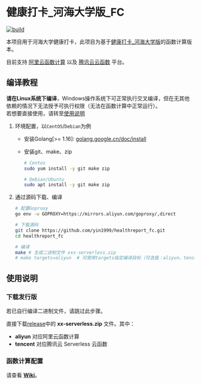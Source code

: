 # 健康打卡_河海大学版_FC

[![build](https://github.com/yin1999/healthreport_fc/actions/workflows/Build.yml/badge.svg)](https://github.com/yin1999/healthreport_fc/actions/workflows/Build.yml)

本项目用于河海大学健康打卡，此项目为基于[健康打卡_河海大学版](https://github.com/yin1999/healthreport)的函数计算版本。  

目前支持 [阿里云函数计算](https://www.aliyun.com/product/fc) 以及 [腾讯云云函数](https://cloud.tencent.com/product/sls) 平台。

## 编译教程

**请在Linux系统下编译**，Windows操作系统下可正常执行交叉编译，但在无其他依赖的情况下无法授予可执行权限（无法在函数计算中正常运行）。  
若想要直接使用，请转至[使用说明](#使用说明)

1. 环境配置，以`CentOS`/`Debian`为例

    - 安装Golang[>= 1.16]: [golang.google.cn/doc/install](https://golang.google.cn/doc/install)

    - 安装git、make、zip

       ```bash
       # Centos
       sudo yum install -y git make zip

       # Debian/Ubuntu
       sudo apt install -y git make zip
       ```

2. 通过源码下载、编译

    ```bash
    # 配置Goproxy
    go env -w GOPROXY=https://mirrors.aliyun.com/goproxy/,direct

    # 下载源码
    git clone https://github.com/yin1999/healthreport_fc.git
    cd healthreport_fc
    
    # 编译
    make # 生成二进制文件 xxx-serverless.zip
    # make targets=aliyun  # 可使用targets指定编译目标（可选值：aliyun、tencent）
    ```

## 使用说明

### 下载发行版

若已自行编译二进制文件，请跳过此步骤。

直接下载[release](https://github.com/yin1999/healthreport_fc/releases/latest)中的 **xx-serverless.zip** 文件。其中：

- **aliyun** 对应阿里云函数计算
- **tencent** 对应腾讯云 Serverless 云函数

### 函数计算配置

请查看 [**Wiki**](https://github.com/yin1999/healthreport_fc/wiki)。
